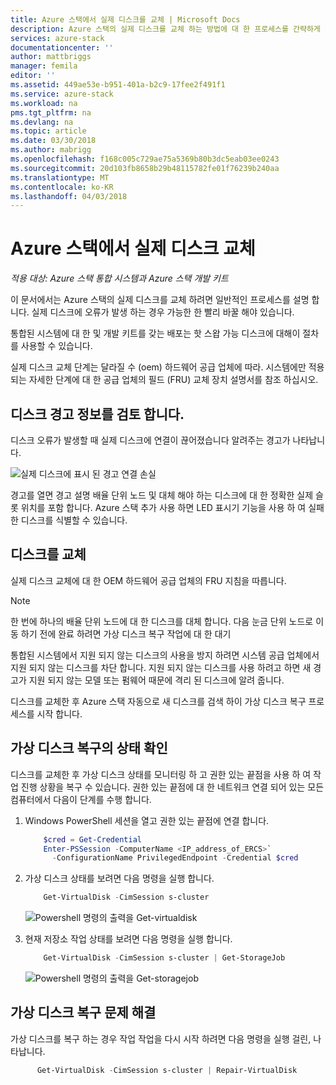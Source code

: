 ```yaml
---
title: Azure 스택에서 실제 디스크를 교체 | Microsoft Docs
description: Azure 스택의 실제 디스크를 교체 하는 방법에 대 한 프로세스를 간략하게 설명 합니다.
services: azure-stack
documentationcenter: ''
author: mattbriggs
manager: femila
editor: ''
ms.assetid: 449ae53e-b951-401a-b2c9-17fee2f491f1
ms.service: azure-stack
ms.workload: na
pms.tgt_pltfrm: na
ms.devlang: na
ms.topic: article
ms.date: 03/30/2018
ms.author: mabrigg
ms.openlocfilehash: f168c005c729ae75a5369b80b3dc5eab03ee0243
ms.sourcegitcommit: 20d103fb8658b29b48115782fe01f76239b240aa
ms.translationtype: MT
ms.contentlocale: ko-KR
ms.lasthandoff: 04/03/2018
---
```

# <a name="replace-a-physical-disk-in-azure-stack"></a>Azure 스택에서 실제 디스크 교체

*적용 대상: Azure 스택 통합 시스템과 Azure 스택 개발 키트*

이 문서에서는 Azure 스택의 실제 디스크를 교체 하려면 일반적인 프로세스를 설명 합니다. 실제 디스크에 오류가 발생 하는 경우 가능한 한 빨리 바꿀 해야 있습니다.

통합된 시스템에 대 한 및 개발 키트를 갖는 배포는 핫 스왑 가능 디스크에 대해이 절차를 사용할 수 있습니다.

실제 디스크 교체 단계는 달라질 수 (oem) 하드웨어 공급 업체에 따라. 시스템에만 적용 되는 자세한 단계에 대 한 공급 업체의 필드 (FRU) 교체 장치 설명서를 참조 하십시오. 

## <a name="review-disk-alert-information"></a>디스크 경고 정보를 검토 합니다.
디스크 오류가 발생할 때 실제 디스크에 연결이 끊어졌습니다 알려주는 경고가 나타납니다. 

 ![실제 디스크에 표시 된 경고 연결 손실](media/azure-stack-replace-disk/DiskAlert.png)

경고를 열면 경고 설명 배율 단위 노드 및 대체 해야 하는 디스크에 대 한 정확한 실제 슬롯 위치를 포함 합니다. Azure 스택 추가 사용 하면 LED 표시기 기능을 사용 하 여 실패 한 디스크를 식별할 수 있습니다.

 ## <a name="replace-the-disk"></a>디스크를 교체

실제 디스크 교체에 대 한 OEM 하드웨어 공급 업체의 FRU 지침을 따릅니다.

> [!note]
> 한 번에 하나의 배율 단위 노드에 대 한 디스크를 대체 합니다. 다음 눈금 단위 노드로 이동 하기 전에 완료 하려면 가상 디스크 복구 작업에 대 한 대기

통합된 시스템에서 지원 되지 않는 디스크의 사용을 방지 하려면 시스템 공급 업체에서 지원 되지 않는 디스크를 차단 합니다. 지원 되지 않는 디스크를 사용 하려고 하면 새 경고가 지원 되지 않는 모델 또는 펌웨어 때문에 격리 된 디스크에 알려 줍니다.

디스크를 교체한 후 Azure 스택 자동으로 새 디스크를 검색 하이 가상 디스크 복구 프로세스를 시작 합니다.  
 
 ## <a name="check-the-status-of-virtual-disk-repair"></a>가상 디스크 복구의 상태 확인
 
 디스크를 교체한 후 가상 디스크 상태를 모니터링 하 고 권한 있는 끝점을 사용 하 여 작업 진행 상황을 복구 수 있습니다. 권한 있는 끝점에 대 한 네트워크 연결 되어 있는 모든 컴퓨터에서 다음이 단계를 수행 합니다.

1. Windows PowerShell 세션을 열고 권한 있는 끝점에 연결 합니다.
    ````PowerShell
        $cred = Get-Credential
        Enter-PSSession -ComputerName <IP_address_of_ERCS>`
          -ConfigurationName PrivilegedEndpoint -Credential $cred
    ```` 
  
2. 가상 디스크 상태를 보려면 다음 명령을 실행 합니다.
    ````PowerShell
        Get-VirtualDisk -CimSession s-cluster
    ````
   ![Powershell 명령의 출력을 Get-virtualdisk](media/azure-stack-replace-disk/GetVirtualDiskOutput.png)

3. 현재 저장소 작업 상태를 보려면 다음 명령을 실행 합니다.
    ```PowerShell
        Get-VirtualDisk -CimSession s-cluster | Get-StorageJob
    ````
      ![Powershell 명령의 출력을 Get-storagejob](media/azure-stack-replace-disk/GetStorageJobOutput.png)

## <a name="troubleshoot-virtual-disk-repair"></a>가상 디스크 복구 문제 해결

가상 디스크를 복구 하는 경우 작업 작업을 다시 시작 하려면 다음 명령을 실행 걸린, 나타납니다.
  ````PowerShell
        Get-VirtualDisk -CimSession s-cluster | Repair-VirtualDisk
  ```` 
